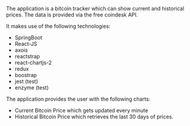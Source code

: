 The application is a bitcoin tracker which can show current and historical prices.
The data is provided via the free coindesk API.

It makes use of the following technologies:

* SpringBoot
* React-JS 
 * axois
 * reactstrap
 * react-chartjs-2
 * redux
 * boostrap
 * jest (test)
 * enzyme (test)

The application provides the user with the following charts:

* Current Bitcoin Price which gets updated every minute
* Historical Bitcoin Price which retrieves the last 30 days of prices.

